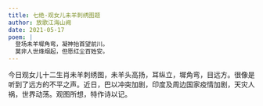 ```yaml
---
title: 七绝·观女儿未羊刺绣图题
author: 放歌江海山阙
date: 2021-05-17
poem: |
  登场未羊墀角弯，凝神抬首望前川。
  莫非人世烽烟起，但愿红尘百姓安。
---
```


今日观女儿十二生肖未羊刺绣图，未羊头高扬，耳纵立，墀角弯，目远方。很像是听到了远方的不平之声。近日，巴以冲突加剧，印度及周边国家疫情加剧，天灾人祸，世界动荡。观图所想，特作诗以记。
